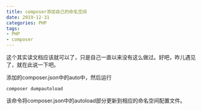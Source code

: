 ```yaml
---
title: composer添加自己的命名空间
date: 2019-12-31
categories: PHP
tags: 
- PHP
- composer
---
```


这个其实读文档应该就可以了，只是自己一直以来没有这么做过。好吧，昨儿遇见了，就在此说一下吧。

添加的composer.json中的auto中，然后运行
```
composer dumpautoload
```
该命令将composer.json中的autoload部分更新到相应的命名空间配置文件。
